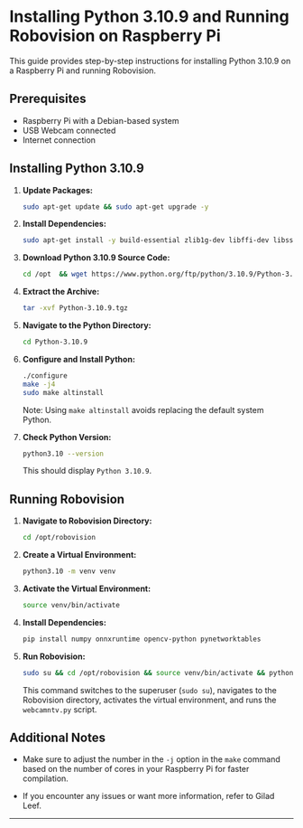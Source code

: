 # Installing Python 3.10.9 and Running Robovision on Raspberry Pi

This guide provides step-by-step instructions for installing Python 3.10.9 on a Raspberry Pi and running Robovision.

## Prerequisites

- Raspberry Pi with a Debian-based system
- USB Webcam connected
- Internet connection

## Installing Python 3.10.9

1. **Update Packages:**

    ```bash
    sudo apt-get update && sudo apt-get upgrade -y
    ```

2. **Install Dependencies:**

    ```bash
    sudo apt-get install -y build-essential zlib1g-dev libffi-dev libssl-dev libncurses5-dev libsqlite3-dev libreadline-dev libbz2-dev liblzma-dev libgdbm-dev tk-dev libdb-dev libpcap-dev libgl1-mesa-glx
    ```

3. **Download Python 3.10.9 Source Code:**

    ```bash
    cd /opt  && wget https://www.python.org/ftp/python/3.10.9/Python-3.10.9.tgz
    ```

4. **Extract the Archive:**

    ```bash
    tar -xvf Python-3.10.9.tgz
    ```

5. **Navigate to the Python Directory:**

    ```bash
    cd Python-3.10.9
    ```

6. **Configure and Install Python:**

    ```bash
    ./configure
    make -j4
    sudo make altinstall
    ```

   Note: Using `make altinstall` avoids replacing the default system Python.

7. **Check Python Version:**

    ```bash
    python3.10 --version
    ```

   This should display `Python 3.10.9`.

## Running Robovision

1. **Navigate to Robovision Directory:**

    ```bash
    cd /opt/robovision
    ```

2. **Create a Virtual Environment:**

    ```bash
    python3.10 -m venv venv
    ```

3. **Activate the Virtual Environment:**

    ```bash
    source venv/bin/activate
    ```

4. **Install Dependencies:**

    ```bash
    pip install numpy onnxruntime opencv-python pynetworktables
    ```

5. **Run Robovision:**

    ```bash
    sudo su && cd /opt/robovision && source venv/bin/activate && python3.10 webcamntv.py
    ```

   This command switches to the superuser (`sudo su`), navigates to the Robovision directory, activates the virtual environment, and runs the `webcamntv.py` script.

## Additional Notes

- Make sure to adjust the number in the `-j` option in the `make` command based on the number of cores in your Raspberry Pi for faster compilation.

- If you encounter any issues or want more information, refer to Gilad Leef.
---  
